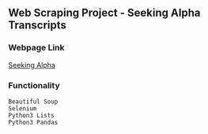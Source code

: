 ## Web Scraping Project -  Seeking Alpha Transcripts
### Webpage Link

[Seeking Alpha](https://seekingalpha.com/earnings/earnings-call-transcripts)

### Functionality

```
Beautiful Soup
Selenium
Python3 Lists
Python3 Pandas 

```




